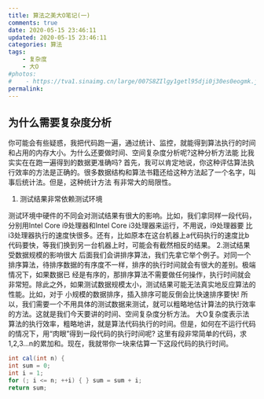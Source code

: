 ```yaml
---
title: 算法之美大O笔记(一)
comments: true
date: 2020-05-15 23:46:11
updated: 2020-05-15 23:46:11
categories: 算法
tags:
    - 复杂度
    - 大O
#photos: 
#    - https://tva1.sinaimg.cn/large/007S8ZIlgy1getl95dji0j30es0eogmk.jpg
permalink:
---
```


## 为什么需要复杂度分析

你可能会有些疑惑，我把代码跑一遍，通过统计、监控，就能得到算法执行的时间和占用的内存大小。为什么还要做时间、空间复杂度分析呢?这种分析方法能 比我实实在在跑一遍得到的数据更准确吗?
首先，我可以肯定地说，你这种评估算法执行效率的方法是正确的。很多数据结构和算法书籍还给这种方法起了一个名字，叫事后统计法。但是，这种统计方法 有非常大的局限性。

 <!-- more -->

1. 测试结果非常依赖测试环境

测试环境中硬件的不同会对测试结果有很大的影响。比如，我们拿同样一段代码，分别用Intel Core i9处理器和Intel Core i3处理器来运行，不用说，i9处理器要
比i3处理器执行的速度快很多。还有，比如原本在这台机器上a代码执行的速度比b代码要快，等我们换到另一台机器上时，可能会有截然相反的结果。 2.测试结果受数据规模的影响很大
后面我们会讲排序算法，我们先拿它举个例子。对同一个排序算法，待排序数据的有序度不一样，排序的执行时间就会有很大的差别。极端情况下，如果数据已 经是有序的，那排序算法不需要做任何操作，执行时间就会非常短。除此之外，如果测试数据规模太小，测试结果可能无法真实地反应算法的性能。比如，对于 小规模的数据排序，插入排序可能反倒会比快速排序要快!
所以，我们需要一个不用具体的测试数据来测试，就可以粗略地估计算法的执行效率的方法。这就是我们今天要讲的时间、空间复杂度分析方法。 大O复杂度表示法
算法的执行效率，粗略地讲，就是算法代码执行的时间。但是，如何在不运行代码的情况下，用“肉眼”得到一段代码的执行时间呢? 这里有段非常简单的代码，求1,2,3...n的累加和。现在，我就带你一块来估算一下这段代码的执行时间。

```java
int cal(int n) {
int sum = 0;
int i = 1;
for (; i <= n; ++i) { } sum = sum + i;
return sum;
```
